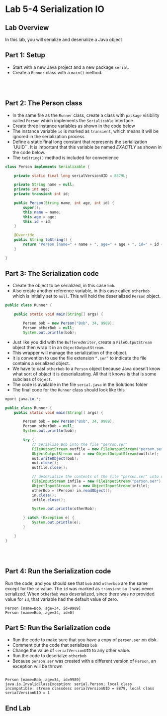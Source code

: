 # Lab 5-4 Serialization IO

## Lab Overview

In this lab, you will serialize and deserialize a Java object

## Part 1: Setup

- Start with a new Java project and a new package `serial`. 
- Create a `Runner` class with a `main()` method.

<br/>
<br/>

## Part 2: The Person class

- In the same file as the `Runner` class, create a class with `package` visibility called `Person` which implements the `Serializable` interface 
- Create three instance variables as shown in the code below
- The instance variable `id` is marked as `transient`, which means it will be ignored in the serialization process
- Define a static final long constant that represents the serialization `UUID``. It is important that this variable be named _EXACTLY_ as shown in the code below.
- The `toString()` method is included for convenience

```java
class Person implements Serializable {

	private static final long serialVersionUID = 8879L;

	private String name = null;
	private int age;
	private transient int id;

	public Person(String name, int age, int id) {
		super();
		this.name = name;
		this.age = age;
		this.id = id;
	}

	@Override
	public String toString() {
		return "Person [name=" + name + ", age=" + age + ", id=" + id + "]";
	}

}

```


## Part 3: The Serialization code

- Create the object to be serialized, in this case `bob`.
- Also create another reference variable, in this case called `otherbob` which is initially set to `null`. This will hold the deserialized `Person` object.

```java
public class Runner {

	public static void main(String[] args) {

		Person bob = new Person("Bob", 34, 9989);
		Person otherBob = null;
		System.out.println(bob);
```

- Just like you did with the `BufferedWriter`, create a `FileOutputStream` object then wrap it in an `ObjectOutputStream`. 
- This wrapper will manage the serialization of the object. 
- It is convention to use the file extension `“.ser”` to indicate the file contains a serialized object.
- We have to cast `otherbob` to a `Person` object because Java doesn’t know what sort of object it is deserializating. All that it knows is that is some subclass of `Object`.
- The code is available in the file `serial.java` in the Solutions folder
- The final code for the `Runner` class should look like this


```java
mport java.io.*;

public class Runner {
    public static void main(String[] args) {

        Person bob = new Person("Bob", 34, 9989);
        Person otherBob = null;
        System.out.println(bob);

        try {
            // Serialize Bob into the file "person.ser"
            FileOutputStream outfile = new FileOutputStream("person.ser");
            ObjectOutputStream out = new ObjectOutputStream(outfile);
            out.writeObject(bob);
            out.close();
            outfile.close();

            // deserialize the contents of the file "person.ser" into otherbob
            FileInputStream infile = new FileInputStream("person.ser");
            ObjectInputStream in = new ObjectInputStream(infile);
            otherBob = (Person) in.readObject();
            in.close();
            infile.close();

            System.out.println(otherBob);

        } catch (Exception e) {
            System.out.println(e);
        }

    }
}
```
<br/>
<br/>

## Part 4: Run the Serialization code

Run the code, and you should see that `bob` and `otherbob` are the same except for the `id` value. The `id` was marked as `transient` so it was never serialized. When `otherbob` was deserialized, since there was no provided value for `id`, that variable had the default value of zero.

```console
Person [name=Bob, age=34, id=9989]
Person [name=Bob, age=34, id=0]
```



## Part 5: Run the Serialization code

- Run the code to make sure that you have a copy of `person.ser` on disk.
- Comment out the code that serializes `bob`
- Change the value of `serialVersionUID` to any other value.
- Run the code to deserialze `otherbob`
- Because `person.ser` was created with a different version of `Person`, an exception will be thrown

```console

Person [name=Bob, age=34, id=9989]
java.io.InvalidClassException: serial.Person; local class incompatible: stream classdesc serialVersionUID = 8879, local class serialVersionUID = 1

```

## End Lab